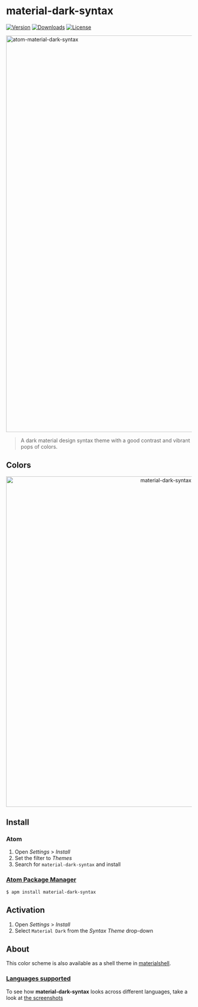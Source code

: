 # material-dark-syntax

[![Version](https://img.shields.io/apm/v/material-dark-syntax.svg?style=flat-square)](https://github.com/carloscuesta/material-syntax)
[![Downloads](https://img.shields.io/apm/dm/material-dark-syntax.svg?style=flat-square)](https://atom.io/themes/material-dark-syntax)
[![License](https://img.shields.io/apm/l/vim-mode.svg?style=flat-square)](https://atom.io/themes/material-dark-syntax)

<img src="https://cloud.githubusercontent.com/assets/7629661/22897530/50741c02-f224-11e6-89b8-14c35fc71c8b.gif" alt="atom-material-dark-syntax" width="1075">

> A dark material design syntax theme with a good contrast and vibrant pops of colors.

## Colors

<p align="center">
    <img src="https://cloud.githubusercontent.com/assets/7629661/22863696/867da988-f145-11e6-9406-a47f099cdc42.png" width="896" alt="material-dark-syntax colors">
</p>

## Install

### Atom

1. Open *Settings* > *Install*
2. Set the filter to *Themes*
3. Search for `material-dark-syntax` and install

### [Atom Package Manager](https://github.com/atom/apm)

```shell
$ apm install material-dark-syntax
```

## Activation

1. Open *Settings* > *Install*
2. Select `Material Dark` from the *Syntax Theme* drop-down

## About

This color scheme is also available as a shell theme in [materialshell](https://github.com/carloscuesta/materialshell).

### [Languages supported](https://github.com/carloscuesta/material-syntax/blob/master/screenshots.md)

To see how **material-dark-syntax** looks across different languages, take a look at [the screenshots](https://github.com/carloscuesta/material-syntax/blob/master/screenshots.md)
